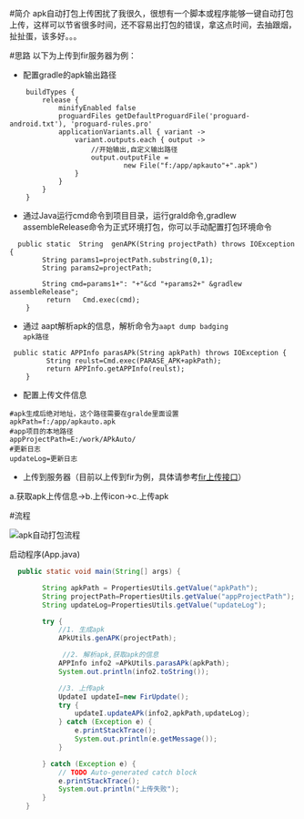#简介
apk自动打包上传困扰了我很久，很想有一个脚本或程序能够一键自动打包上传，这样可以节省很多时间，还不容易出打包的错误，拿这点时间，去抽跟烟，扯扯蛋，该多好。。。


#思路
以下为上传到fir服务器为例：

- 配置gradle的apk输出路径
```
    buildTypes {
        release {
            minifyEnabled false
            proguardFiles getDefaultProguardFile('proguard-android.txt'), 'proguard-rules.pro'
            applicationVariants.all { variant ->
                variant.outputs.each { output ->
                    //开始输出,自定义输出路径
                    output.outputFile =
                            new File("f:/app/apkauto"+".apk")
                }
            }
        }
    }
```

- 通过Java运行cmd命令到项目目录，运行grald命令,gradlew assembleRelease命令为正式环境打包，你可以手动配置打包环境命令
```
  public static  String  genAPK(String projectPath) throws IOException {
        String params1=projectPath.substring(0,1);
        String params2=projectPath;

        String cmd=params1+": "+"&cd "+params2+" &gradlew assembleRelease";
         return   Cmd.exec(cmd);
    }
```

- 通过 aapt解析apk的信息，解析命令为<code>aapt dump badging apk路径</code>
```
 public static APPInfo parasAPk(String apkPath) throws IOException {
         String reulst=Cmd.exec(PARASE_APK+apkPath);
         return APPInfo.getAPPInfo(reulst);
    }
```

- 配置上传文件信息
```
#apk生成后绝对地址，这个路径需要在gralde里面设置
apkPath=f:/app/apkauto.apk
#app项目的本地路径
appProjectPath=E:/work/APkAuto/
#更新日志
updateLog=更新日志
```

- 上传到服务器（目前以上传到fir为例，具体请参考[fir上传接口](https://fir.im/docs/publish)）

 a.获取apk上传信息->b.上传icon->c.上传apk

#流程


![apk自动打包流程](http://upload-images.jianshu.io/upload_images/4046518-2229f5fc58267644.png?imageMogr2/auto-orient/strip%7CimageView2/2/w/1240)

启动程序(App.java)
```java
  public static void main(String[] args) {

        String apkPath = PropertiesUtils.getValue("apkPath");
        String projectPath=PropertiesUtils.getValue("appProjectPath");
        String updateLog=PropertiesUtils.getValue("updateLog");

        try {
            //1. 生成apk
            APkUtils.genAPK(projectPath);

             //2. 解析apk,获取apk的信息
            APPInfo info2 =APkUtils.parasAPk(apkPath);
            System.out.println(info2.toString());

            //3. 上传apk
            UpdateI updateI=new FirUpdate();
            try {
                updateI.updateAPk(info2,apkPath,updateLog);
            } catch (Exception e) {
                e.printStackTrace();
                System.out.println(e.getMessage());
            }

        } catch (Exception e) {
            // TODO Auto-generated catch block
            e.printStackTrace();
            System.out.println("上传失败");
        }
    }
```
